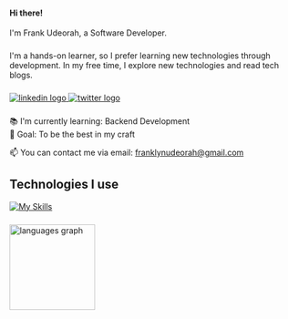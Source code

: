 #### Hi there! 

I'm Frank Udeorah, a Software Developer. 
###

I'm a hands-on learner, so I prefer learning new technologies through development. In my free time, I explore new technologies and read tech blogs.

###

<div align="left">
  <a href="https://www.linkedin.com/in/frank-udeorah" target="_blank">
    <img src="https://img.shields.io/badge/LinkedIn-0077B5?style=for-the-badge&logo=linkedin&logoColor=white" alt="linkedin logo"  />
  </a>
  <a href="https://www.twitter.com/udeefrank" target="_blank">
    <img src="https://img.shields.io/badge/Twitter-1DA1F2?style=for-the-badge&logo=twitter&logoColor=white" alt="twitter logo"  />
  </a>
</div>

###

<p align="left">📚 I'm currently learning: Backend Development<br>
🎯 Goal: To be the best in my craft
</p>
<p align="left"> 📫 You can contact me via email: <a href="mailto:franklynudeorah@gmail.com">franklynudeorah@gmail.com</a>
</p>

###

<h2 align="left">Technologies I use</h2>

[![My Skills](https://skillicons.dev/icons?i=js,vuejs,react,tailwind,expressjs,laravel,mysql)](https://skillicons.dev)

###

<div align="left">

  <img src="https://github-readme-stats.vercel.app/api/top-langs?locale=en&hide_title=false&layout=compact&card_width=320&langs_count=5&theme=default&hide_border=false&username=udee101" height="150" alt="languages graph"  />

</div>

